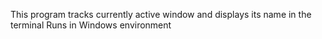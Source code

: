 This program tracks currently active window and displays its name in the terminal
Runs in Windows environment 
